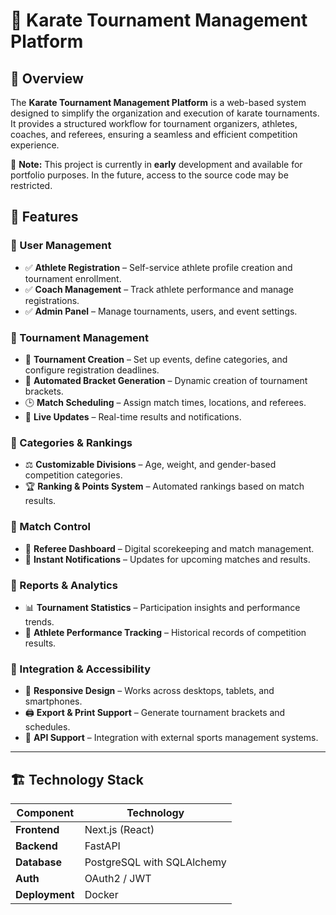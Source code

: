 # 🥋 Karate Tournament Management Platform

## 📌 Overview
The **Karate Tournament Management Platform** is a web-based system designed to simplify the organization and execution of karate tournaments. It provides a structured workflow for tournament organizers, athletes, coaches, and referees, ensuring a seamless and efficient competition experience.

🚨 **Note:** This project is currently in **early** development and available for portfolio purposes. In the future, access to the source code may be restricted.

## 🚀 Features

### 🔹 User Management
- ✅ **Athlete Registration** – Self-service athlete profile creation and tournament enrollment.
- ✅ **Coach Management** – Track athlete performance and manage registrations.
- ✅ **Admin Panel** – Manage tournaments, users, and event settings.

### 🔹 Tournament Management
- 🎯 **Tournament Creation** – Set up events, define categories, and configure registration deadlines.
- 📅 **Automated Bracket Generation** – Dynamic creation of tournament brackets.
- 🕒 **Match Scheduling** – Assign match times, locations, and referees.
- 📢 **Live Updates** – Real-time results and notifications.

### 🔹 Categories & Rankings
- ⚖ **Customizable Divisions** – Age, weight, and gender-based competition categories.
- 🏆 **Ranking & Points System** – Automated rankings based on match results.

### 🔹 Match Control
- 🏅 **Referee Dashboard** – Digital scorekeeping and match management.
- 🔔 **Instant Notifications** – Updates for upcoming matches and results.

### 🔹 Reports & Analytics
- 📊 **Tournament Statistics** – Participation insights and performance trends.
- 📜 **Athlete Performance Tracking** – Historical records of competition results.

### 🔹 Integration & Accessibility
- 📱 **Responsive Design** – Works across desktops, tablets, and smartphones.
- 🖨 **Export & Print Support** – Generate tournament brackets and schedules.
- 🔗 **API Support** – Integration with external sports management systems.

---

## 🏗 Technology Stack
| Component      | Technology |
|---------------|------------|
| **Frontend**  | Next.js (React) |
| **Backend**   | FastAPI |
| **Database**  | PostgreSQL with SQLAlchemy |
| **Auth**      | OAuth2 / JWT |
| **Deployment**| Docker |
